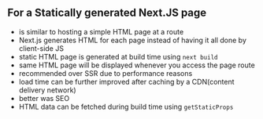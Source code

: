 ## For a Statically generated Next.JS page
- is similar to hosting a simple HTML page at a route
- Next.js generates HTML for each page instead of having it all done by client-side JS
- static HTML page is generated at build time using `next build`
- same HTML page will be displayed whenever you access the page route
- recommended over SSR due to performance reasons
- load time can be further improved after caching by a CDN(content delivery network)
- better was SEO
- HTML data can be fetched during build time using `getStaticProps`
